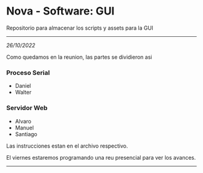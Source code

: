 # Nova - Software: GUI
Repositorio para almacenar los scripts y assets para la GUI 

---

*26/10/2022*

Como quedamos en la reunion, las partes se dividieron asi

### Proceso Serial
 + Daniel
 + Walter

### Servidor Web
 + Alvaro
 + Manuel
 + Santiago

Las instrucciones estan en el archivo respectivo.

El viernes estaremos programando una reu presencial para ver los avances.

--- 